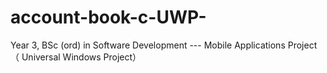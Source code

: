 # account-book-c-UWP-
Year 3, BSc (ord) in Software Development --- Mobile Applications Project（ Universal Windows Project）
